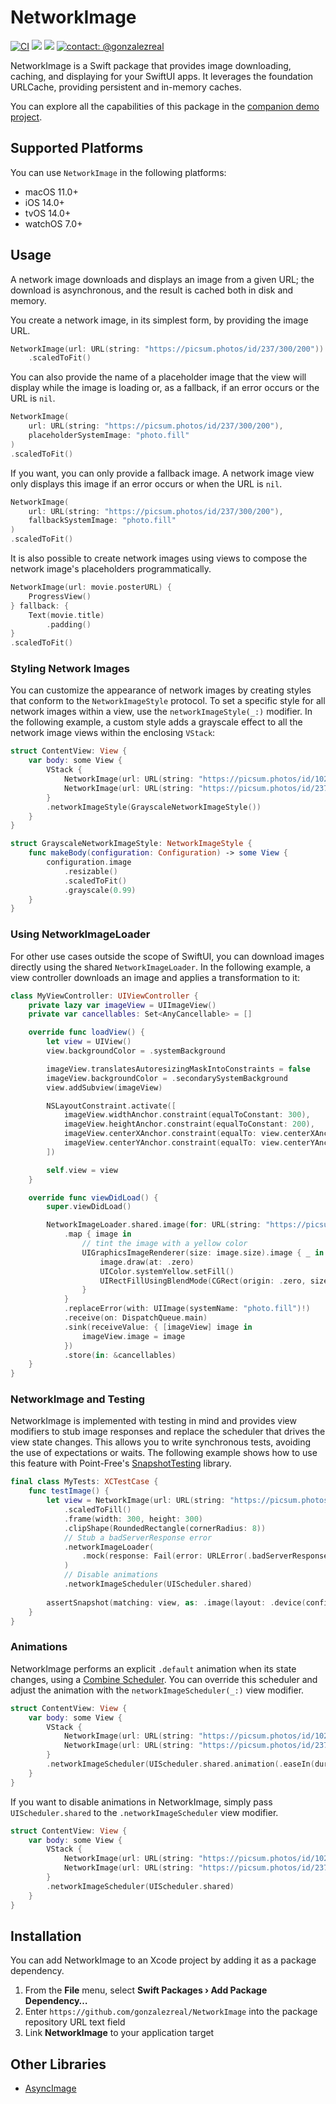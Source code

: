 # NetworkImage
[![CI](https://github.com/gonzalezreal/NetworkImage/workflows/CI/badge.svg)](https://github.com/gonzalezreal/NetworkImage/actions?query=workflow%3ACI)
[![](https://img.shields.io/endpoint?url=https%3A%2F%2Fswiftpackageindex.com%2Fapi%2Fpackages%2Fgonzalezreal%2FNetworkImage%2Fbadge%3Ftype%3Dswift-versions)](https://swiftpackageindex.com/gonzalezreal/NetworkImage)
[![](https://img.shields.io/endpoint?url=https%3A%2F%2Fswiftpackageindex.com%2Fapi%2Fpackages%2Fgonzalezreal%2FNetworkImage%2Fbadge%3Ftype%3Dplatforms)](https://swiftpackageindex.com/gonzalezreal/NetworkImage)
[![contact: @gonzalezreal](https://img.shields.io/badge/contact-@gonzalezreal-blue.svg?style=flat)](https://twitter.com/gonzalezreal)

NetworkImage is a Swift package that provides image downloading, caching, and displaying for your SwiftUI apps. It leverages the foundation URLCache, providing persistent and in-memory caches.

You can explore all the capabilities of this package in the [companion demo project](Examples/NetworkImageDemo).

## Supported Platforms

You can use `NetworkImage` in the following platforms:

* macOS 11.0+
* iOS 14.0+
* tvOS 14.0+
* watchOS 7.0+

## Usage
A network image downloads and displays an image from a given URL; the download is asynchronous, and the result is cached both in disk and memory.

You create a network image, in its simplest form, by providing the image URL.

```swift
NetworkImage(url: URL(string: "https://picsum.photos/id/237/300/200"))
    .scaledToFit()
```

You can also provide the name of a placeholder image that the view will display while the image is loading or, as a fallback, if an error occurs or the URL is `nil`.

```swift
NetworkImage(
    url: URL(string: "https://picsum.photos/id/237/300/200"),
    placeholderSystemImage: "photo.fill"
)
.scaledToFit()
```

If you want, you can only provide a fallback image. A network image view only displays this image if an error occurs or when the URL is `nil`.

```swift
NetworkImage(
    url: URL(string: "https://picsum.photos/id/237/300/200"),
    fallbackSystemImage: "photo.fill"
)
.scaledToFit()
```

It is also possible to create network images using views to compose the network image's placeholders programmatically.

```swift
NetworkImage(url: movie.posterURL) {
    ProgressView()
} fallback: {
    Text(movie.title)
        .padding()
}
.scaledToFit()
```

### Styling Network Images
You can customize the appearance of network images by creating styles that conform to the `NetworkImageStyle` protocol. To set a specific style for all network images within a view, use the `networkImageStyle(_:)` modifier. In the following example, a custom style adds a grayscale effect to all the network image views within the enclosing `VStack`:

```swift
struct ContentView: View {
    var body: some View {
        VStack {
            NetworkImage(url: URL(string: "https://picsum.photos/id/1025/300/200"))
            NetworkImage(url: URL(string: "https://picsum.photos/id/237/300/200"))
        }
        .networkImageStyle(GrayscaleNetworkImageStyle())
    }
}

struct GrayscaleNetworkImageStyle: NetworkImageStyle {
    func makeBody(configuration: Configuration) -> some View {
        configuration.image
            .resizable()
            .scaledToFit()
            .grayscale(0.99)
    }
}
```

### Using NetworkImageLoader
For other use cases outside the scope of SwiftUI, you can download images directly using the shared `NetworkImageLoader`. In the following example, a view controller downloads an image and applies a transformation to it:
  
  ```swift
  class MyViewController: UIViewController {
      private lazy var imageView = UIImageView()
      private var cancellables: Set<AnyCancellable> = []

      override func loadView() {
          let view = UIView()
          view.backgroundColor = .systemBackground

          imageView.translatesAutoresizingMaskIntoConstraints = false
          imageView.backgroundColor = .secondarySystemBackground
          view.addSubview(imageView)

          NSLayoutConstraint.activate([
              imageView.widthAnchor.constraint(equalToConstant: 300),
              imageView.heightAnchor.constraint(equalToConstant: 200),
              imageView.centerXAnchor.constraint(equalTo: view.centerXAnchor),
              imageView.centerYAnchor.constraint(equalTo: view.centerYAnchor),
          ])

          self.view = view
      }

      override func viewDidLoad() {
          super.viewDidLoad()

          NetworkImageLoader.shared.image(for: URL(string: "https://picsum.photos/id/237/300/200")!)
              .map { image in
                  // tint the image with a yellow color
                  UIGraphicsImageRenderer(size: image.size).image { _ in
                      image.draw(at: .zero)
                      UIColor.systemYellow.setFill()
                      UIRectFillUsingBlendMode(CGRect(origin: .zero, size: image.size), .multiply)
                  }
              }
              .replaceError(with: UIImage(systemName: "photo.fill")!)
              .receive(on: DispatchQueue.main)
              .sink(receiveValue: { [imageView] image in
                  imageView.image = image
              })
              .store(in: &cancellables)
      }
  }
```

### NetworkImage and Testing
NetworkImage is implemented with testing in mind and provides view modifiers to stub image responses and replace the scheduler that drives the view state changes. This allows you to write synchronous tests, avoiding the use of expectations or waits. The following example shows how to use this feature with Point-Free's [SnapshotTesting](https://github.com/pointfreeco/swift-snapshot-testing) library.

```swift
final class MyTests: XCTestCase {
    func testImage() {
        let view = NetworkImage(url: URL(string: "https://picsum.photos/id/237/300/200")!)
            .scaledToFill()
            .frame(width: 300, height: 300)
            .clipShape(RoundedRectangle(cornerRadius: 8))
            // Stub a badServerResponse error
            .networkImageLoader(
                .mock(response: Fail(error: URLError(.badServerResponse) as Error))
            )
            // Disable animations
            .networkImageScheduler(UIScheduler.shared)
        
        assertSnapshot(matching: view, as: .image(layout: .device(config: .iPhoneSe)))
    }
}
```

### Animations
NetworkImage performs an explicit `.default` animation when its state changes, using a [Combine Scheduler](https://developer.apple.com/documentation/combine/scheduler). You can override this scheduler and adjust the animation with the `networkImageScheduler(_:)` view modifier.

```swift
struct ContentView: View {
    var body: some View {
        VStack {
            NetworkImage(url: URL(string: "https://picsum.photos/id/1025/300/200"))
            NetworkImage(url: URL(string: "https://picsum.photos/id/237/300/200"))
        }
        .networkImageScheduler(UIScheduler.shared.animation(.easeIn(duration: 0.25)))
    }
}
```

If you want to disable animations in NetworkImage, simply pass `UIScheduler.shared` to the `.networkImageScheduler` view modifier.

```swift
struct ContentView: View {
    var body: some View {
        VStack {
            NetworkImage(url: URL(string: "https://picsum.photos/id/1025/300/200"))
            NetworkImage(url: URL(string: "https://picsum.photos/id/237/300/200"))
        }
        .networkImageScheduler(UIScheduler.shared)
    }
}
``` 

## Installation
You can add NetworkImage to an Xcode project by adding it as a package dependency.
1. From the **File** menu, select **Swift Packages › Add Package Dependency…**
1. Enter `https://github.com/gonzalezreal/NetworkImage` into the package repository URL text field
1. Link **NetworkImage** to your application target

## Other Libraries
* [AsyncImage](https://github.com/V8tr/AsyncImage)
